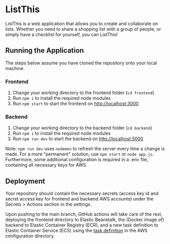 # ListThis

ListThis is a web application that allows you to create and collaborate on lists. Whether you need to share a shopping list with a group of people, or simply have a checklist for yourself, you can ListThis!

## Running the Application

The steps below assume you have cloned the repository onto your local machine.

### Frontend

1. Change your working directory to the frontend folder (`cd frontend`)
2. Run `npm i` to install the required node modules
3. Run `npm start` to start the frontend on [http://localhost:3000](http://localhost:3000)

### Backend

1. Change your working directory to the backend folder (`cd backend`)
2. Run `npm i` to install the required node modules
3. Run `npm run dev` to start the backend on [http://localhost:5000](http://localhost:5000)

Note: `npm run dev` uses `nodemon` to refresh the server every time a change is made. For a more "permanent" solution, use `npm start` or `node app.js`. Furthermore, some additional configuration is required in a .env file, containing all necessary keys for AWS.

## Deployment

Your repository should contain the necessary secrets (access key id and secret access key for frontend and backend AWS accounts) under the Secrets > Actions section in the settings.

Upon pushing to the main branch, GitHub actions will take care of the rest, deploying the frontend directory to Elastic Beanstalk, the (Docker image of) backend to Elastic Container Registry (ECR), and a new task definition to Elastic Container Service (ECS) using the [task definition](./backend/.aws/task-definition.json) in the AWS configuration directory.
